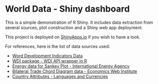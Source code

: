 # World Data - Shiny dashboard

This is a simple demonstration of R Shiny. It includes data extraction from several sources, plot construction and a Shiny web app deployment.

This project is deployed on [ShinyApps.io](https://ivan-rivera.shinyapps.io/world_data/) if you wish to have a look.

For references, here is the list of data sources used:

* [Word Development Indicators Data](http://data.worldbank.org/products/wdi)
* [WDI package - WDI API wrapper in R](https://cran.r-project.org/web/packages/WDI/WDI.pdf)
* [Energy data for Sankey Plot - International Energy Agency](http://www.iea.org/etp/explore/)
* [Bilateral Trade Chord Diagram data - Economics Web Institute](http://www.economicswebinstitute.org/ecdata.htm)
* [Country Attributes - Languages and Currencies](https://github.com/mledoze/countries)


